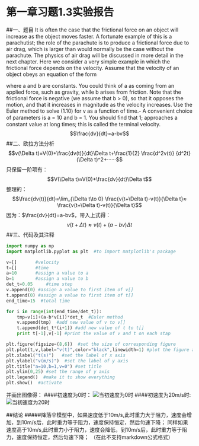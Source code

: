# **第一章习题1.3实验报告** #
##一、题目
It is often the case that the frictional force on an object will increase as the object moves faster. A fortunate example of this is a parachutist; the role of the parachute is to produce a frictional force due to air drag, which is larger than would normally be the case without the parachute. The physics of air drag will be discussed in more detail in the next chapter. Here we consider a very simple example in which the frictional force depends on the velocity. Assume that the velocity of an object obeys an equation of the form


where a and b are constants. You could think of a as coming from an applied force, such as gravity, while b arises from friction. Note that the frictional force is negative (we assume that b > 0), so that it opposes the motion, and that it increases in magnitude as the velocity increases. Use the Euler method to solve (1.10) for v as a function of time.- A convenient choice of parameters is a = 10 and b = 1. You should ﬁnd that 1; approaches a constant value at long times; this is called the terminal velocity.
$$\frac{dv}{dt}=a-bv$$
##二、欧拉方法分析
$$v(\Delta t)=V(0)+\frac{dv(t)}{dt}\Delta t+\frac{1}{2} \frac{d^2v(t)} {d^2t}(\Delta t)^2+······$$
只保留一阶项有：
$$V(\Delta t)≈V(0)+\frac{dv}{dt}\Delta t$$整理的：
$$\frac{dv(t)}{dt}=\lim_{\Delta t\to 0} \frac{v(t+\Delta t)-v(t)}{\Delta t}≈ \frac{v(t+\Delta t)-v(t)}{\Delta t}$$
因为：$\frac{dv}{dt}=a-bv$，带入上式得：
$$v(t+\Delta t)≈v(t)+(a-bv)\Delta t$$
##三、代码及其注释
```python
import numpy as np
import matplotlib.pyplot as plt  #to import matplotlib's package

v=[]       #velocity
t=[]       #time
a=10       #assign a value to a
b=1        #assign a value to b
det_t=0.05     #time step
v.append(0) #assign a value to first item of v[]
t.append(0) #assign a value to first item of t[]
end_time=15  #total time

for i in range(int(end_time/det_t)):
    tmp=v[i]+(a-b*v[i])*det_t  #Euler method
    v.append(tmp)  #add new value of v to v[]
    t.append(det_t*(i+1)) #add new value of t to t[]
    print t[-1],v[-1] #print the value of v and t on each stap

plt.figure(figsize=(8,6))  #set the size of corresponding figure
plt.plot(t,v,label="v(t)",color="black",linewidth=1) #plot the figure and set label and color and linewidth of the figure
plt.xlabel("t(s)")   #set the label of x axis
plt.ylabel("v(m/s)")  #set the label of y axis
plt.title("a=10,b=1,v=0") #set title
plt.ylim(0,25) #set the range of y axis
plt.legend()  #make it to show everything
plt.show()  #activate
```
并画出图像得：
####初速度为0时：
![当初速度为0时](https://raw.githubusercontent.com/Memorieddd/computationalphysics_N2013301020059/master/chapter1/figure_1%28V%29%3D0%29.png)
####初速度为20m/s时:
![当初速度为20时](https://raw.githubusercontent.com/Memorieddd/computationalphysics_N2013301020059/master/chapter1/figure_2%28V0%3D20%29.png)

##结论
#####降落伞模型中，如果速度低于10m/s,此时重力大于阻力，速度会增加，到10m/s后，此时重力等于阻力，速度保持恒定，然后匀速下降；
同样如果速度高于10m/s,此时重力小于阻力，速度会降低，到10m/s后，此时重力等于阻力，速度保持恒定，然后匀速下降；
（在此不支持markdown公式格式）



